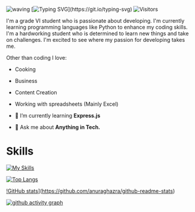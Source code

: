 ![waving](https://capsule-render.vercel.app/api?type=waving&height=90&color=gradient)
[![Typing SVG](https://readme-typing-svg.herokuapp.com?font=Abel&size=40&duration=4980&pause=980&width=750&height=70&lines=Hi!;I'm+Moheshwar+Amarnath+Biswas;From+Bangladesh;A+Developer;A+content+creator;A+student;Thank+you+for+visiting!)](https://git.io/typing-svg)
![Visitors](https://komarev.com/ghpvc/?username=fluentmoheshwar&style=flat-square)

I'm a grade VI student who is passionate about developing. I'm currently learning programming languages like Python to enhance my coding skills. I'm a hardworking student who is determined to learn new things and take on challenges. I'm excited to see where my passion for developing takes me.

Other than coding I love:

- Cooking
- Business
- Content Creation
- Working with spreadsheets (Mainly Excel)



- 🌱 I’m currently learning **Express.js**

- 💬 Ask me about **Anything in Tech.**

# Skills

[![My Skills](https://skillicons.dev/icons?i=bash,powershell,linux,c,py,html,css,js,ts,md,bootstrap,tailwind,vscode,git,github,vite,ps,pr,discord,twitter,stackoverflow,azure,cloudflare,vercel)](https://skillicons.dev)

[![Top Langs](https://github-readme-stats.vercel.app/api/top-langs?username=fluentmoheshwar&show_icons=true&theme=vue-dark&locale=en&layout=compact)](https://github.com/anuraghazra/github-readme-stats)

[!GitHub stats](https://github-readme-stats.vercel.app/api?username=fluentmoheshwar&show_icons=true&theme=vue-dark)](https://github.com/anuraghazra/github-readme-stats)

[![github activity graph](https://github-readme-activity-graph.cyclic.app/graph?username=fluentmoheshwar&theme=vue)](https://github.com/ashutosh00710/github-readme-activity-graph)


